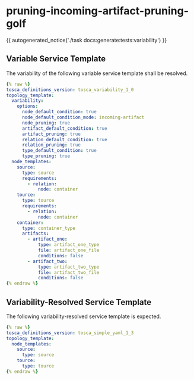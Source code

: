 # pruning-incoming-artifact-pruning-golf

{{ autogenerated_notice('./task docs:generate:tests:variability') }}


## Variable Service Template

The variability of the following variable service template shall be resolved.

```yaml linenums="1"
{% raw %}
tosca_definitions_version: tosca_variability_1_0
topology_template:
  variability:
    options:
      node_default_condition: true
      node_default_condition_mode: incoming-artifact
      node_pruning: true
      artifact_default_condition: true
      artifact_pruning: true
      relation_default_condition: true
      relation_pruning: true
      type_default_condition: true
      type_pruning: true
  node_templates:
    source:
      type: source
      requirements:
        - relation:
            node: container
    tource:
      type: tource
      requirements:
        - relation:
            node: container
    container:
      type: container_type
      artifacts:
        - artifact_one:
            type: artifact_one_type
            file: artifact_one_file
            conditions: false
        - artifact_two:
            type: artifact_two_type
            file: artifact_two_file
            conditions: false
{% endraw %}
```




## Variability-Resolved Service Template

The following variability-resolved service template is expected.

```yaml linenums="1"
{% raw %}
tosca_definitions_version: tosca_simple_yaml_1_3
topology_template:
  node_templates:
    source:
      type: source
    tource:
      type: tource
{% endraw %}
```

